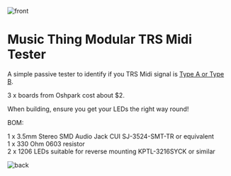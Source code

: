 ![front](https://user-images.githubusercontent.com/1890544/171835093-67065fdd-d8d0-4514-a8ca-9529d9f6e2af.jpg)

# Music Thing Modular TRS Midi Tester

A simple passive tester to identify if you TRS Midi signal is [Type A or Type B](https://minimidi.world/). 

3 x boards from Oshpark cost about $2. 

When building, ensure you get your LEDs the right way round!  

BOM: 

1 x 3.5mm Stereo SMD Audio Jack CUI SJ-3524-SMT-TR or equivalent  
1 x 330 Ohm 0603 resistor  
2 x 1206 LEDs suitable for reverse mounting KPTL-3216SYCK or similar  

![back](https://user-images.githubusercontent.com/1890544/171835080-4ae0571b-04e1-4c9e-bc88-7f06f1514569.jpg)
